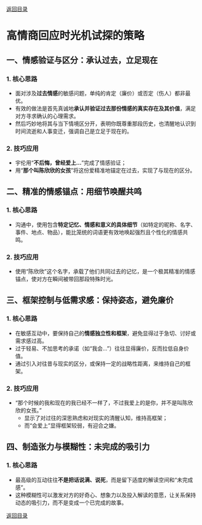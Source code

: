 [返回目录](/README.md)

# 高情商回应时光机试探的策略

## 一、情感验证与区分：承认过去，立足现在

### 1. 核心思路
- 面对涉及**过去情感**的敏感问题，单纯的肯定（廉价）或否定（伤人）都非最优。  
- 有效的做法是首先真诚地**承认并验证过去那份情感的真实存在及其价值**，满足对方寻求确认的心理需求。  
- 然后巧妙地将其与当下情境区分开，表明你既尊重那段历史，也清醒地认识到时间流逝和人事变迁，强调自己是立足于现在的。

### 2. 技巧应用
- 宇伦用“**不后悔，曾经爱上…**”完成了情感验证；  
- 用“**那个叫陈欣欣的女孩**”将这份爱精准地锚定在过去，实现了与现在的区分。

## 二、精准的情感锚点：用细节唤醒共鸣

### 1. 核心思路
- 沟通中，使用包含**特定记忆、情感和意义的具体细节**（如特定的昵称、名字、事件、地点、物品），能比笼统的词语更有效地唤起强烈且个性化的情感共鸣。

### 2. 技巧应用
- 使用“陈欣欣”这个名字，承载了他们共同过去的记忆，是一个极其精准的情感锚点，使对方在瞬间被带回那段特殊时光。

## 三、框架控制与低需求感：保持姿态，避免廉价

### 1. 核心思路
- 在敏感互动中，要保持自己的**情感独立性和框架**，避免显得过于急切、讨好或需求感过高。  
- 过于轻易、不加思考的承诺（如“我会…”）往往显得廉价，反而拉低自身价值。  
- 通过引入对往昔与现实的区分，或保持一定的战略性距离，来维持自己的框架。

### 2. 技巧应用
- “那个时候的我和现在的我已经不一样了，不过我爱上的是你，并不是叫陈欣欣的女孩。”  
  - 显示了对过往的深思熟虑和对现实的清醒认知，维持高框架；  
  - 而“会爱上”显得框架较弱，有迎合之嫌。

## 四、制造张力与模糊性：未完成的吸引力

### 1. 核心思路
- 最高级的互动往往**不是把话说满、说死**，而是留下适度的解读空间和“未完成感”。  
- 这种模糊性可以激发对方的好奇心、想象力以及投入解读的意愿，让关系保持动态的吸引力，而不是变成一个已完成的故事。

[返回目录](/README.md)